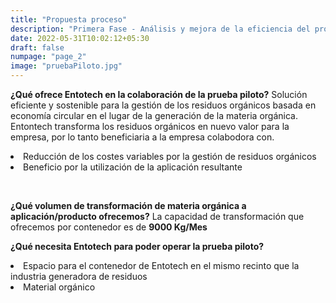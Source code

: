 ```yaml
---
title: "Propuesta proceso"
description: "Primera Fase - Análisis y mejora de la eficiencia del proceso de transformación de residuos orgánicos"
date: 2022-05-31T10:02:12+05:30
draft: false
numpage: "page_2"
image: "pruebaPiloto.jpg"
---
```

<p><strong>¿Qué ofrece Entotech en la colaboración de la prueba piloto?</strong> Solución eficiente y sostenible para la gestión de los residuos orgánicos basada en economía circular en el lugar de la generación de la materia orgánica. Entontech transforma los residuos orgánicos en nuevo valor para la empresa, por lo tanto beneficiaria a la empresa colabodora con.</p>     

<p>
    <li> Reducción de los costes variables por la gestión de residuos orgánicos </li>
    <li> Beneficio por la utilización de la aplicación resultante </li>
</p></br>

<p><strong>¿Qué volumen de transformación de materia orgánica a aplicación/producto ofrecemos?</strong> La capacidad de transformación que ofrecemos por contenedor es de <strong>9000 Kg/Mes</strong></p>

<p><strong>¿Qué necesita Entotech para poder operar la prueba piloto?</strong> 
    <li> Espacio para el contenedor de Entotech en el mismo recinto que la industria generadora de residuos </li>
    <li> Material orgánico </li>
</p></br>